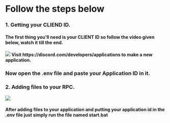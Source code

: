 <h1> Follow the steps below</h1>

<h3>1. Getting your CLIEND ID.</h3>
<h4>The first thing you'll need is your CLIENT ID so follow the video given below, watch it till the end.<h4>
<img src="https://media.giphy.com/media/jNyGn3TYWeqc9etVnj/source.gif">
  Visit https://discord.com/developers/applications to make a new application.
<h3>Now open the .env file and paste your Application ID in it.</h3>
<h3>2. Adding files to your RPC.</h3>
<img src="https://media.giphy.com/media/t1PGnvJoIDPZ2e8M4y/giphy.gif">
<h4>After adding files to your application and putting your application id in the .env file just simply run the file named start.bat</h4>
